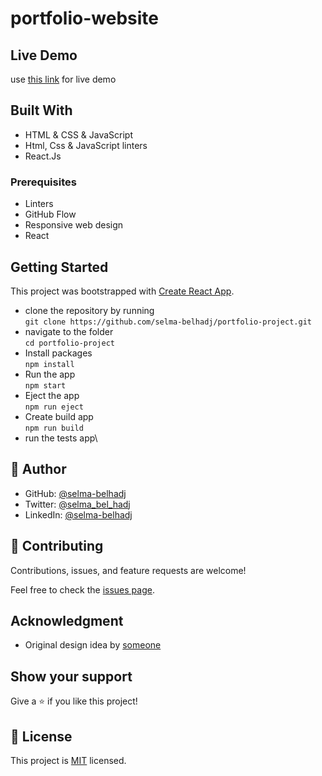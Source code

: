 # portfolio-website

## Live Demo
use [this link](https://selma-belhadj.github.io/) for live demo 


## Built With
- HTML & CSS & JavaScript
- Html, Css & JavaScript linters
- React.Js


### Prerequisites
- Linters
- GitHub Flow
- Responsive web design
- React


## Getting Started

This project was bootstrapped with [Create React App](https://github.com/facebook/create-react-app).


- clone the repository by running\
    `git clone https://github.com/selma-belhadj/portfolio-project.git`
- navigate to the folder\
    `cd portfolio-project`
- Install packages\
    `npm install`
- Run the app\
    `npm start`
- Eject the app\
    `npm run eject`
- Create build app\
    `npm run build`
- run the tests app\
 

## 👤 **Author**

- GitHub: [@selma-belhadj](https://github.com/selma-belhadj)
- Twitter: [@selma_bel_hadj](https://twitter.com/selma_bel_hadj)
- LinkedIn: [@selma-belhadj](https://www.linkedin.com/in/selma-belhadj/)



## 🤝 Contributing

Contributions, issues, and feature requests are welcome!

Feel free to check the [issues page](https://github.com/selma-belhadj/portfolio-project/issues).

## Acknowledgment
- Original design idea by [someone](https://www.example.com) 


## Show your support

Give a ⭐️ if you like this project!

## 📝 License

This project is [MIT](./MIT.md) licensed.

